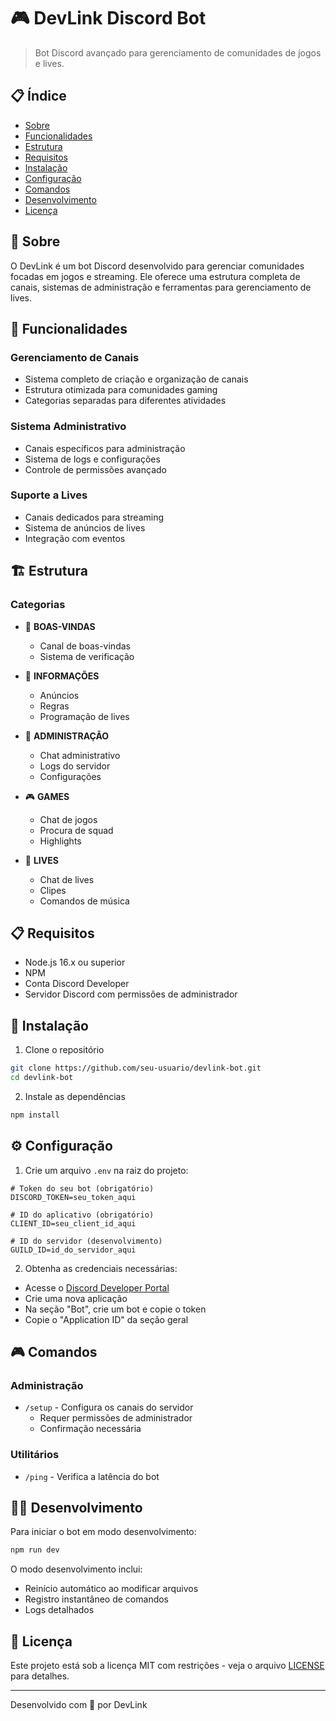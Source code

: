 # 🎮 DevLink Discord Bot

> Bot Discord avançado para gerenciamento de comunidades de jogos e lives.

## 📋 Índice

- [Sobre](#-sobre)
- [Funcionalidades](#-funcionalidades)
- [Estrutura](#-estrutura)
- [Requisitos](#-requisitos)
- [Instalação](#-instalação)
- [Configuração](#-configuração)
- [Comandos](#-comandos)
- [Desenvolvimento](#-desenvolvimento)
- [Licença](#-licença)

## 📖 Sobre

O DevLink é um bot Discord desenvolvido para gerenciar comunidades focadas em jogos e streaming. Ele oferece uma estrutura completa de canais, sistemas de administração e ferramentas para gerenciamento de lives.

## 🚀 Funcionalidades

### Gerenciamento de Canais
- Sistema completo de criação e organização de canais
- Estrutura otimizada para comunidades gaming
- Categorias separadas para diferentes atividades

### Sistema Administrativo
- Canais específicos para administração
- Sistema de logs e configurações
- Controle de permissões avançado

### Suporte a Lives
- Canais dedicados para streaming
- Sistema de anúncios de lives
- Integração com eventos

## 🏗 Estrutura

### Categorias
- 👋 **BOAS-VINDAS**
  - Canal de boas-vindas
  - Sistema de verificação

- 📌 **INFORMAÇÕES**
  - Anúncios
  - Regras
  - Programação de lives

- 👑 **ADMINISTRAÇÃO**
  - Chat administrativo
  - Logs do servidor
  - Configurações

- 🎮 **GAMES**
  - Chat de jogos
  - Procura de squad
  - Highlights

- 🎥 **LIVES**
  - Chat de lives
  - Clipes
  - Comandos de música

## 📋 Requisitos

- Node.js 16.x ou superior
- NPM
- Conta Discord Developer
- Servidor Discord com permissões de administrador

## 🔧 Instalação

1. Clone o repositório
```bash
git clone https://github.com/seu-usuario/devlink-bot.git
cd devlink-bot
```

2. Instale as dependências
```bash
npm install
```

## ⚙️ Configuração

1. Crie um arquivo `.env` na raiz do projeto:
```env
# Token do seu bot (obrigatório)
DISCORD_TOKEN=seu_token_aqui

# ID do aplicativo (obrigatório)
CLIENT_ID=seu_client_id_aqui

# ID do servidor (desenvolvimento)
GUILD_ID=id_do_servidor_aqui
```

2. Obtenha as credenciais necessárias:
- Acesse o [Discord Developer Portal](https://discord.com/developers/applications)
- Crie uma nova aplicação
- Na seção "Bot", crie um bot e copie o token
- Copie o "Application ID" da seção geral

## 🎮 Comandos

### Administração
- `/setup` - Configura os canais do servidor
  - Requer permissões de administrador
  - Confirmação necessária

### Utilitários
- `/ping` - Verifica a latência do bot

## 👨‍💻 Desenvolvimento

Para iniciar o bot em modo desenvolvimento:
```bash
npm run dev
```

O modo desenvolvimento inclui:
- Reinício automático ao modificar arquivos
- Registro instantâneo de comandos
- Logs detalhados

## 📝 Licença

Este projeto está sob a licença MIT com restrições - veja o arquivo [LICENSE](LICENSE) para detalhes.

---

Desenvolvido com 💜 por DevLink
